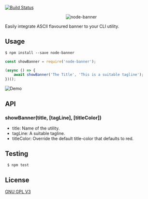[![Build Status](https://travis-ci.com/jamesgeorge007/node-banner.svg?branch=master)](https://travis-ci.com/jamesgeorge007/node-banner)

<p align="center">
	<img src="https://i.imgur.com/9CVBorr.png" alt="node-banner">
</p>

Easily integrate ASCII flavoured banner to your CLI utility.

## Usage

```md
$ npm install --save node-banner
```

```js
const showBanner = require('node-banner');

(async () => {
	await showBanner('The Title', 'This is a suitable tagline');
})();

```

![Demo](https://i.imgur.com/btVf53N.png)

## API

### showBanner(title, [tagLine], [titleColor])

- title: Name of the utility.
- tagLine: A suitable tagline.
- titleColor: Override the default title-color that defaults to red.

## Testing

```bash
 $ npm test
```

## License

[GNU GPL V3](https://github.com/jamesgeorge007/node-banner/blob/master/LICENSE)